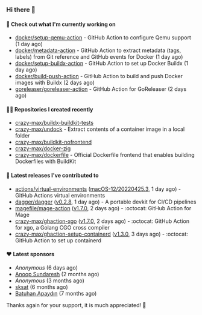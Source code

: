 ### Hi there 👋

#### 👷 Check out what I'm currently working on

- [docker/setup-qemu-action](https://github.com/docker/setup-qemu-action) - GitHub Action to configure Qemu support (1 day ago)
- [docker/metadata-action](https://github.com/docker/metadata-action) - GitHub Action to extract metadata (tags, labels) from Git reference and GitHub events for Docker (1 day ago)
- [docker/setup-buildx-action](https://github.com/docker/setup-buildx-action) - GitHub Action to set up Docker Buildx (1 day ago)
- [docker/build-push-action](https://github.com/docker/build-push-action) - GitHub Action to build and push Docker images with Buildx (2 days ago)
- [goreleaser/goreleaser-action](https://github.com/goreleaser/goreleaser-action) - GitHub Action for GoReleaser (2 days ago)

#### 👨‍💻 Repositories I created recently

- [crazy-max/buildx-buildkit-tests](https://github.com/crazy-max/buildx-buildkit-tests)
- [crazy-max/undock](https://github.com/crazy-max/undock) - Extract contents of a container image in a local folder
- [crazy-max/buildkit-nofrontend](https://github.com/crazy-max/buildkit-nofrontend)
- [crazy-max/docker-zig](https://github.com/crazy-max/docker-zig)
- [crazy-max/dockerfile](https://github.com/crazy-max/dockerfile) - Official Dockerfile frontend that enables building Dockerfiles with BuildKit

#### 🚀 Latest releases I've contributed to

- [actions/virtual-environments](https://github.com/actions/virtual-environments) ([macOS-12/20220425.3](https://github.com/actions/virtual-environments/releases/tag/macOS-12%2F20220425.3), 1 day ago) - GitHub Actions virtual environments
- [dagger/dagger](https://github.com/dagger/dagger) ([v0.2.8](https://github.com/dagger/dagger/releases/tag/v0.2.8), 1 day ago) - A portable devkit for CI/CD pipelines
- [magefile/mage-action](https://github.com/magefile/mage-action) ([v1.7.0](https://github.com/magefile/mage-action/releases/tag/v1.7.0), 2 days ago) - :octocat: GitHub Action for Mage
- [crazy-max/ghaction-xgo](https://github.com/crazy-max/ghaction-xgo) ([v1.7.0](https://github.com/crazy-max/ghaction-xgo/releases/tag/v1.7.0), 2 days ago) - :octocat: GitHub Action for xgo, a Golang CGO cross compiler
- [crazy-max/ghaction-setup-containerd](https://github.com/crazy-max/ghaction-setup-containerd) ([v1.3.0](https://github.com/crazy-max/ghaction-setup-containerd/releases/tag/v1.3.0), 3 days ago) - :octocat: GitHub Action to set up containerd

#### ❤️ Latest sponsors
- _Anonymous_ (6 days ago)
- [Anoop Sundaresh](https://github.com/theryecatcher) (2 months ago)
- _Anonymous_ (3 months ago)
- [sksat](https://github.com/sksat) (6 months ago)
- [Batuhan Apaydın](https://github.com/developer-guy) (7 months ago)

Thanks again for your support, it is much appreciated! 🙏
